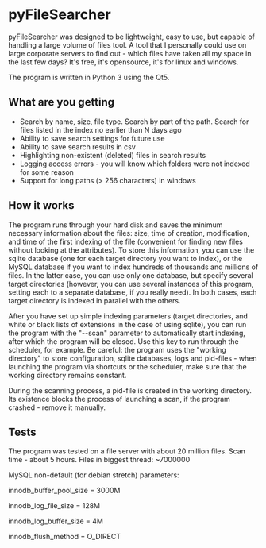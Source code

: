 # pyFileSearcher
pyFileSearcher was designed to be lightweight, easy to use, but capable of handling a large volume of files tool. A tool that I personally could use on large corporate servers to find out - which files have taken all my space in the last few days? It's free, it's opensource, it's for linux and windows.

The program is written in Python 3 using the Qt5.

## What are you getting
* Search by name, size, file type. Search by part of the path. Search for files listed in the index no earlier than N days ago
* Ability to save search settings for future use
* Ability to save search results in csv
* Highlighting non-existent (deleted) files in search results
* Logging access errors - you will know which folders were not indexed for some reason
* Support for long paths (> 256 characters) in windows

## How it works
The program runs through your hard disk and saves the minimum necessary information about the files: size, time of creation, modification, and time of the first indexing of the file (convenient for finding new files without looking at the attributes). To store this information, you can use the sqlite database (one for each target directory you want to index), or the MySQL database if you want to index hundreds of thousands and millions of files. In the latter case, you can use only one database, but specify several target directories (however, you can use several instances of this program, setting each to a separate database, if you really need). In both cases, each target directory is indexed in parallel with the others.

After you have set up simple indexing parameters (target directories, and white or black lists of extensions in the case of using sqlite), you can run the program with the "--scan" parameter to automatically start indexing, after which the program will be closed. Use this key to run through the scheduler, for example. Be careful: the program uses the "working directory" to store configuration, sqlite databases, logs and pid-files - when launching the program via shortcuts or the scheduler, make sure that the working directory remains constant.

During the scanning process, a pid-file is created in the working directory. Its existence blocks the process of launching a scan, if the program crashed - remove it manually.

## Tests
The program was tested on a file server with about 20 million files. Scan time - about 5 hours. Files in biggest thread: ~7000000 

MySQL non-default (for debian stretch) parameters:

innodb_buffer_pool_size = 3000M

innodb_log_file_size = 128M

innodb_log_buffer_size = 4M

innodb_flush_method = O_DIRECT
